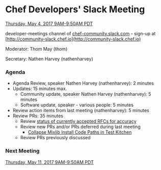 # Chef Developers' Slack Meeting

[Thursday, May 4, 2017 9AM-9:50AM PDT](http://everytimezone.com/#2017-5-4,240,cn3)

developer-meetings channel of [chef-community.slack.com](http://chef-community.slack.com) - sign-up at [http://community-slack.chef.io](http://community-slack.chef.io)

Moderator:  Thom May (thom)

Secretary:  Nathen Harvey (nathenharvey)

### Agenda
* Agenda Review, speaker Nathen Harvey (nathenharvey): 2 minutes
* Updates: 15 minutes max.
  * Community update, speaker Nathen Harvey (nathenharvey): 5 minutes
  * Software update, speaker - various people: 5 minutes
* Review action items from last meeting (nathenharvey): 5 minutes
* Review PRs:  35 minutes
  * Review [status of currently accepted RFCs for accuracy](https://chef.github.io/chef-rfc/)
  * Review new PRs and/or PRs deferred during last meeting
    * [Collapse Mixlib Install Code Paths in Test Kitchen](https://github.com/chef/chef-rfc/pull/266)
  * Review PRs previously discussed

### Next Meeting

[Thursday, May 11, 2017 9AM-9:50AM PDT](http://everytimezone.com/#2017-5-11,240,cn3)
